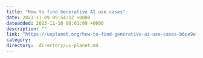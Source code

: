 ```yaml
---
title: "How to find Generative AI use cases"
date: 2023-11-09 09:54:12 +0000
dateadded: 2023-11-10 00:01:09 +0000
description: ""
link: "https://uxplanet.org/how-to-find-generative-ai-use-cases-b6ee9aff1ea9?source=rss----819cc2aaeee0---4"
category:
directory: _directory/ux-planet.md
---
```

